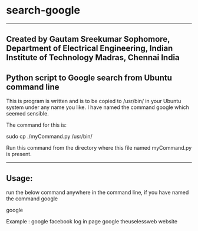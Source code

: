 # search-google

-------------------------------------------------------
Created by Gautam Sreekumar
Sophomore, Department of Electrical Engineering,
Indian Institute of Technology Madras, Chennai
India
-------------------------------------------------------
Python script to Google search from Ubuntu command line
-------------------------------------------------------

This is program is written and is to be copied to /usr/bin/ in your Ubuntu system under any name you like. I have named the command google which seemed sensible.

The command for this is:

sudo cp ./myCommand.py /usr/bin/<your-command>

Run this command from the directory where this file named myCommand.py is present.

-------------------------------------------------------
Usage:
-------------------------------------------------------

run the below command anywhere in the command line, if you have named the command google

google <your-search-query-here>

Example : 
google facebook log in page
google theuselessweb website

